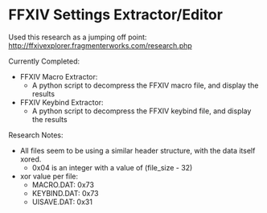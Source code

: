 # FFXIV Settings Extractor/Editor

Used this research as a jumping off point:
    http://ffxivexplorer.fragmenterworks.com/research.php

Currently Completed:
* FFXIV Macro Extractor:
    * A python script to decompress the FFXIV macro file, and display the results
* FFXIV Keybind Extractor:
    * A python script to decompress the FFXIV keybind file, and display the results

Research Notes:
* All files seem to be using a similar header structure, with the data itself xored.
    * 0x04 is an integer with a value of (file_size - 32)
* xor value per file:
    * MACRO.DAT:    0x73
    * KEYBIND.DAT:  0x73
    * UISAVE.DAT:   0x31